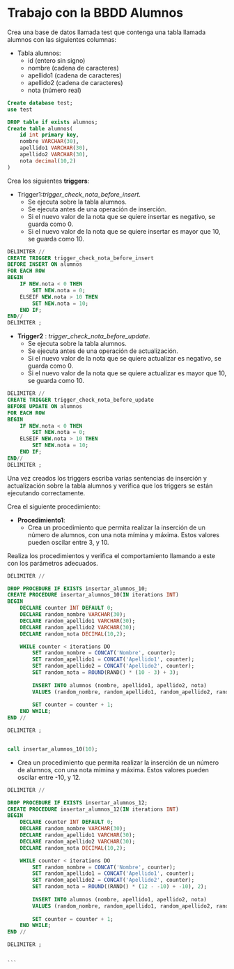 

# Trabajo con la BBDD Alumnos

Crea una base de datos llamada test que contenga una tabla llamada alumnos con las siguientes columnas:

- Tabla alumnos:
  - id (entero sin signo)
  - nombre (cadena de caracteres)
  - apellido1 (cadena de caracteres)
  - apellido2 (cadena de caracteres)
  - nota (número real)

```sql
Create database test;
use test

DROP table if exists alumnos;
Create table alumnos(
    id int primary key,
    nombre VARCHAR(30),
    apellido1 VARCHAR(30),
    apellido2 VARCHAR(30),
    nota decimal(10,2)
)
```


Crea los siguientes __triggers__:
- Trigger1:_trigger_check_nota_before_insert_.
  - Se ejecuta sobre la tabla alumnos.
  - Se ejecuta antes de una operación de inserción.
  - Si el nuevo valor de la nota que se quiere insertar es negativo, se guarda como 0.
  - Si el nuevo valor de la nota que se quiere insertar es mayor que 10, se guarda como 10.

```sql
DELIMITER //
CREATE TRIGGER trigger_check_nota_before_insert
BEFORE INSERT ON alumnos
FOR EACH ROW
BEGIN
    IF NEW.nota < 0 THEN
        SET NEW.nota = 0;
    ELSEIF NEW.nota > 10 THEN
        SET NEW.nota = 10;
    END IF;
END//
DELIMITER ;

```
- __Trigger2__ : _trigger_check_nota_before_update_.
  - Se ejecuta sobre la tabla alumnos.
  - Se ejecuta antes de una operación de actualización.
  - Si el nuevo valor de la nota que se quiere actualizar es negativo, se guarda como 0.
  - Si el nuevo valor de la nota que se quiere actualizar es mayor que 10, se guarda como 10.
```SQL
DELIMITER //
CREATE TRIGGER trigger_check_nota_before_update
BEFORE UPDATE ON alumnos
FOR EACH ROW
BEGIN
    IF NEW.nota < 0 THEN
        SET NEW.nota = 0;
    ELSEIF NEW.nota > 10 THEN
        SET NEW.nota = 10;
    END IF;
END//
DELIMITER ;

```
Una vez creados los triggers escriba varias sentencias de inserción y actualización sobre la tabla alumnos y verifica que los triggers se están ejecutando correctamente.

Crea el siguiente procedimiento:
- __Procedimiento1__:
  - Crea un procedimiento que permita realizar la inserción de un número de alumnos, con una nota mímina y máxima. Estos valores pueden oscilar entre 3, y 10.
  
Realiza los procedimientos y verifica el comportamiento llamando a este con los parámetros adecuados.


```sql
DELIMITER //

DROP PROCEDURE IF EXISTS insertar_alumnos_10;
CREATE PROCEDURE insertar_alumnos_10(IN iterations INT)
BEGIN
    DECLARE counter INT DEFAULT 0;
    DECLARE random_nombre VARCHAR(30);
    DECLARE random_apellido1 VARCHAR(30);
    DECLARE random_apellido2 VARCHAR(30);
    DECLARE random_nota DECIMAL(10,2);

    WHILE counter < iterations DO
        SET random_nombre = CONCAT('Nombre', counter);
        SET random_apellido1 = CONCAT('Apellido1', counter);
        SET random_apellido2 = CONCAT('Apellido2', counter);
        SET random_nota = ROUND(RAND() * (10 - 3) + 3);
        
        INSERT INTO alumnos (nombre, apellido1, apellido2, nota) 
        VALUES (random_nombre, random_apellido1, random_apellido2, random_nota);
        
        SET counter = counter + 1;
    END WHILE;
END //

DELIMITER ;


call insertar_alumnos_10(10);
```

- Crea un procedimiento que permita realizar la inserción de un número de alumnos, con una nota mímina y máxima. Estos valores pueden oscilar entre -10, y 12.

````sql
DELIMITER //

DROP PROCEDURE IF EXISTS insertar_alumnos_12;
CREATE PROCEDURE insertar_alumnos_12(IN iterations INT)
BEGIN
    DECLARE counter INT DEFAULT 0;
    DECLARE random_nombre VARCHAR(30);
    DECLARE random_apellido1 VARCHAR(30);
    DECLARE random_apellido2 VARCHAR(30);
    DECLARE random_nota DECIMAL(10,2);

    WHILE counter < iterations DO
        SET random_nombre = CONCAT('Nombre', counter);
        SET random_apellido1 = CONCAT('Apellido1', counter);
        SET random_apellido2 = CONCAT('Apellido2', counter);
        SET random_nota = ROUND((RAND() * (12 - -10) + -10), 2);
        
        INSERT INTO alumnos (nombre, apellido1, apellido2, nota) 
        VALUES (random_nombre, random_apellido1, random_apellido2, random_nota);
        
        SET counter = counter + 1;
    END WHILE;
END //

DELIMITER ;


```


